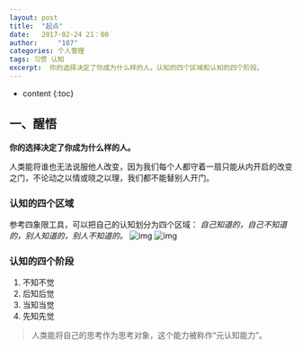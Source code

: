 ```yaml
---
layout: post
title:  "起点"
date:   2017-02-24 21：00
author:     "107"
categories: 个人管理
tags: 习惯 认知
excerpt:  你的选择决定了你成为什么样的人。认知的四个区域和认知的四个阶段。
---
```

* content
{:toc}

## 一、醒悟
**你的选择决定了你成为什么样的人。**

人类能将谁也无法说服他人改变，因为我们每个人都守着一扇只能从内开启的改变之门，不论动之以情或晓之以理，我们都不能替别人开门。
###  **认知的四个区域**
参考四象限工具，可以把自己的认知划分为四个区域：
*自己知道的，自己不知道的，别人知道的，别人不知道的。*
![img](http://tomens.github.io/pictures/zhidalsixiangxian.jpeg)
![img](http://tomens.github.io/pictures/zhidalsixiangxian.jpeg)
### **认知的四个阶段**
1. 不知不觉
2. 后知后觉
3. 当知当觉
4. 先知先觉

> 人类能将自己的思考作为思考对象，这个能力被称作“元认知能力”。

